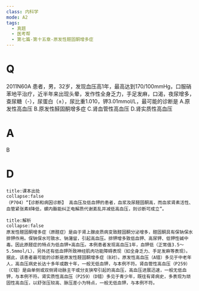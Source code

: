 ```yaml
---
class: 内科学
mode: A2
tags:
  - 真题
  - 医考帮
  - 第七篇-第十五章-原发性醛固酮增多症
---
```


# Q
2011N60A 患者，男，32岁，发现血压高1年，最高达到170/100mmHg，口服硝苯地平治疗，近半年来出现头晕，发作性全身乏力，手足发麻，口渴，夜尿增多，查尿糖（-），尿蛋白（±），尿比重1.010，钾3.01mmol/L，最可能的诊断是
A.原发性高血压
B.原发性醛固酮增多症
C.肾血管性高血压
D.肾实质性高血压

# A
B
# D
```ad-note
title:课本出处
collapse:false
（P704）“【诊断和病因诊断】 高血压及低血钾的患者，血浆及尿醛固酮高，而血浆肾素活性、血管紧张素Ⅱ降低，螺内酯能纠正电解质代谢紊乱并减低高血压，则诊断可成立”。
```

```ad-summary
title:解析
collapse:false
原发性醛固酮增多症（原醛症）是由于肾上腺皮质病变致醛固酮分泌增多，醛固酮具有保钠保水排钾作用。保钠保水可致水、钠潴留，引起高血压。排钾增多致低血钾、高尿钾、低钾性碱中毒。因此原醛症的特点为低血钾+高血压。本例患者发现高血压1年，血钾低（正常值3.5～5.5mmol/L），另外还有低血钾所致神经肌肉功能障碍表现（如全身乏力、手足发麻等表现）。据此，该患者最可能的诊断是原发性醛固酮增多症（B对）。原发性高血压（A错）多见于中老年人，高血压病史长达十多年或数十年，一般无低血钾，与本例不符。肾血管性高血压（P259）（C错）是由单侧或双侧肾动脉主干或分支狭窄引起的高血压，高血压进展迅速，一般无低血钾，与本例不符。肾实质性高血压（P259）（D错）多见于青少年，既往有肾病史，多表现为顽固性高血压，以舒张压较高、脉压差小为特点，一般无低血钾，与本例不符。
```

